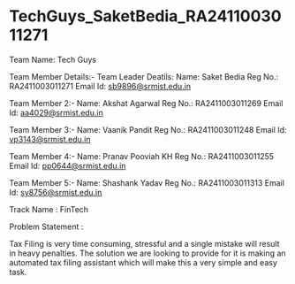 # TechGuys_SaketBedia_RA2411003011271
Team Name: Tech Guys

Team Member Details:-
Team Leader Deatils:
Name: Saket Bedia
Reg No.: RA2411003011271
Email Id: sb9896@srmist.edu.in

Team Member 2:-
Name: Akshat Agarwal
Reg No.: RA2411003011269
Email Id: aa4029@srmist.edu.in

Team Member 3:-
Name: Vaanik Pandit
Reg No.: RA2411003011248
Email Id: vp3143@srmist.edu.in

Team Member 4:-
Name: Pranav Pooviah KH
Reg No.: RA2411003011255
Email Id: pp0644@srmist.edu.in

Team Member 5:-
Name: Shashank Yadav
Reg No.: RA2411003011313
Email Id: sy8756@srmist.edu.in

Track Name : FinTech

Problem Statement : 

Tax Filing is very time consuming, stressful and a single mistake will result in heavy penalties.
The solution we are looking to provide for it is making an automated tax filing assistant which will make this a very simple and easy task. 





